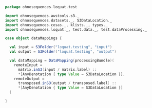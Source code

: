 
```scala
package ohnosequences.loquat.test

import ohnosequences.awstools.s3._
import ohnosequences.datasets._, S3DataLocation._
import ohnosequences.cosas._, klists._, types._
import ohnosequences.loquat._, test.data._, test.dataProcessing._

case object dataMappings {

  val input = S3Folder("loquat.testing", "input")
  val output = S3Folder("loquat.testing", "output")

  val dataMapping = DataMapping(processingBundle)(
    remoteInput =
      matrix.inS3(input / matrix.label) ::
      *[AnyDenotation { type Value = S3DataLocation }],
    remoteOutput =
      transposed.inS3(output / transposed.label) ::
      *[AnyDenotation { type Value = S3DataLocation }]
  )

}

```




[main/scala/ohnosequences/loquat/configs.scala]: ../../../../../main/scala/ohnosequences/loquat/configs.scala.md
[main/scala/ohnosequences/loquat/dataMappings.scala]: ../../../../../main/scala/ohnosequences/loquat/dataMappings.scala.md
[main/scala/ohnosequences/loquat/dataProcessing.scala]: ../../../../../main/scala/ohnosequences/loquat/dataProcessing.scala.md
[main/scala/ohnosequences/loquat/logger.scala]: ../../../../../main/scala/ohnosequences/loquat/logger.scala.md
[main/scala/ohnosequences/loquat/loquats.scala]: ../../../../../main/scala/ohnosequences/loquat/loquats.scala.md
[main/scala/ohnosequences/loquat/manager.scala]: ../../../../../main/scala/ohnosequences/loquat/manager.scala.md
[main/scala/ohnosequences/loquat/terminator.scala]: ../../../../../main/scala/ohnosequences/loquat/terminator.scala.md
[main/scala/ohnosequences/loquat/utils.scala]: ../../../../../main/scala/ohnosequences/loquat/utils.scala.md
[main/scala/ohnosequences/loquat/worker.scala]: ../../../../../main/scala/ohnosequences/loquat/worker.scala.md
[test/scala/ohnosequences/loquat/test/config.scala]: config.scala.md
[test/scala/ohnosequences/loquat/test/data.scala]: data.scala.md
[test/scala/ohnosequences/loquat/test/dataMappings.scala]: dataMappings.scala.md
[test/scala/ohnosequences/loquat/test/dataProcessing.scala]: dataProcessing.scala.md
[test/scala/ohnosequences/loquat/test/md5.scala]: md5.scala.md